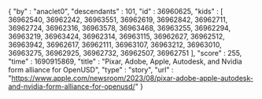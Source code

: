 {
  "by" : "anaclet0",
  "descendants" : 101,
  "id" : 36960625,
  "kids" : [ 36962540, 36962242, 36963551, 36962619, 36962842, 36962711, 36962724, 36962316, 36963578, 36963468, 36963255, 36962294, 36963219, 36963424, 36962314, 36963115, 36962627, 36962512, 36963942, 36962617, 36962111, 36963107, 36963212, 36963010, 36963275, 36962925, 36962732, 36962507, 36962751 ],
  "score" : 255,
  "time" : 1690915869,
  "title" : "Pixar, Adobe, Apple, Autodesk, and Nvidia form alliance for OpenUSD",
  "type" : "story",
  "url" : "https://www.apple.com/newsroom/2023/08/pixar-adobe-apple-autodesk-and-nvidia-form-alliance-for-openusd/"
}
